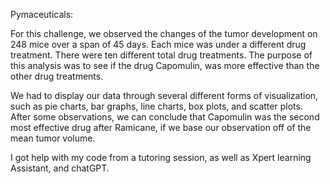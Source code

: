 Pymaceuticals:

For this challenge, we observed the changes of the tumor development on 248 mice over a span of 45 days. Each mice was under a different drug treatment. There were ten different total drug treatments.
The purpose of this analysis was to see if the drug Capomulin, was more effective than the other drug treatments.

We had to display our data through several different forms of visualization, such as pie charts, bar graphs, line charts, box plots, and scatter plots.
After some observations, we can conclude that Capomulin was the second most effective drug after Ramicane, if we base our observation off of the mean tumor volume. 

I got help with my code from a tutoring session, as well as Xpert learning Assistant, and chatGPT.
